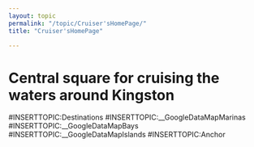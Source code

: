 ```yaml
---
layout: topic
permalink: "/topic/Cruiser'sHomePage/"
title: "Cruiser'sHomePage"

---
```


<h1>Central square for cruising the waters around Kingston</h1>
#INSERTTOPIC:Destinations
#INSERTTOPIC:__GoogleDataMapMarinas
#INSERTTOPIC:__GoogleDataMapBays
#INSERTTOPIC:__GoogleDataMapIslands
#INSERTTOPIC:Anchor

